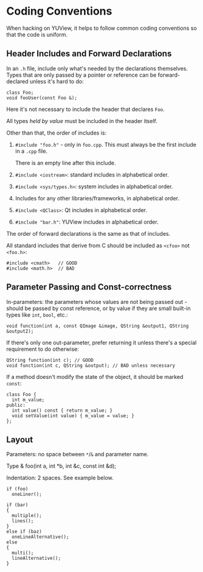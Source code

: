 # Coding Conventions

When hacking on YUView, it helps to follow common coding conventions so that
the code is uniform.

## Header Includes and Forward Declarations

In an `.h` file, include only what's needed by the declarations themselves.
Types that are only passed by a pointer or reference can be forward-declared
unless it's hard to do:

    class Foo;
    void fooUser(const Foo &);

Here it's not necessary to include the header that declares `Foo`.

All types *held by value* must be included in the header itself.

Other than that, the order of includes is:

1. `#include "foo.h"` - only in `foo.cpp`. This must always be
   the first include in a `.cpp` file.

   There is an empty line after this include.

2. `#include <iostream>`: standard includes in alphabetical order.
3. `#include <sys/types.h>`: system includes in alphabetical order.
4. Includes for any other libraries/frameworks, in alphabetical order.
5. `#include <QClass>`: Qt includes in alphabetical order.
6. `#include "bar.h"`: YUView includes in alphabetical order.

The order of forward declarations is the same as that of includes.

All standard includes that derive from C should be included as `<cfoo>` not
`<foo.h>`:

    #include <cmath>   // GOOD
    #include <math.h>  // BAD

## Parameter Passing and Const-correctness

In-parameters: the parameters whose values are not being passed out -
should be passed by const reference, or by value if they are small built-in
types like `int`, `bool`, etc.:

    void function(int a, const QImage &image, QString &output1, QString &output2);

If there's only one out-parameter, prefer returning it unless there's a special
requirement to do otherwise:

    QString function(int c); // GOOD
    void function(int c, QString &output); // BAD unless necessary

If a method doesn't modify the state of the object, it should be marked `const`:

    class Foo {
      int m_value;
    public:
      int value() const { return m_value; }
      void setValue(int value) { m_value = value; }
    };

## Layout

Parameters: no space between `*`/`&` and parameter name.

   Type & foo(int a, int *b, int &c, const int &d);

Indentation: 2 spaces. See example below.

    if (foo)
      oneLiner();

    if (bar)
    {
      multiple();
      lines();
    }
    else if (baz)
      oneLineAlternative();
    else
    {
      multi();
      lineAlternative();
    }
